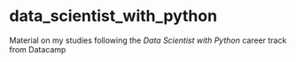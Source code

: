 # data_scientist_with_python
Material on my studies following the *Data Scientist with Python* career track from Datacamp
